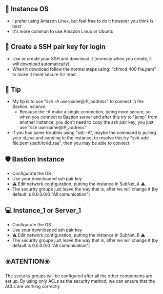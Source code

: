 ## 🐧 Instance OS
- I prefer using Amazon Linux, but feel free to do it however you think is best
- It's more commun to use Amazon Linux or Ubuntu

## 🔑 Create a SSH pair key for login
- Use or create your SSH and download it (normaly when you create, it will download automatically)
- When it download follow the normal steps using: "chmod 400 file.pem" to make it more secure for read

## 🍬 Tip
- My tip is to use "ssh -A username@IP_address" to connect in the Bastion instance
    - Because the -A make a single connection, being more secure, so when you connect to Bastion server and after this
      try to  "jump" from another instance, you don't need to copy the ssh pair key, you just use "ssh username@IP_address"
- If you had some troubles using "ssh -A", maybe the command is pulling your id_rsa and sending to the instance, to resolve this
  try "ssh-add file.pem /path/to/id_rsa", then you may be able to connect
   
## 🛡️ Bastion Instance
- Configurate the OS
- Use your downloaded ssh pair key
- ⚠️ Edit network configuration, putting the instance in SubNet_A ⚠️
- The security groupe just leave the way that is, after we will change it (by default is 0.0.0.0/0 "All comunication")

## 💻 Instance_1 or Server_1
- Configurate the OS
- Use your downloaded ssh pair key
- ⚠️ Edit network configuration, putting the instance in SubNet_B ⚠️
- The security groupe just leave the way that is, after we will change it (by default is 0.0.0.0/0 "All comunication")

## ☣️ATENTION☣️
The security groups will be configured after all the other components are set up. By using only ACLs as the security method, we can ensure that the ACLs are working correctly
